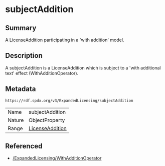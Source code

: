 <!-- Automatically generated by spec-parser v2.0.0 on 2024-01-26T22:18:46.241893+00:00 -->
<!-- SPDX-License-Identifier: Community-Spec-1.0 -->

# subjectAddition

## Summary

A LicenseAddition participating in a 'with addition' model.


## Description

A subjectAddition is a LicenseAddition which is subject to a 'with additional
text' effect (WithAdditionOperator).


## Metadata

`https://rdf.spdx.org/v3/ExpandedLicensing/subjectAddition`


| | |
|---|---|
| Name | subjectAddition |
| Nature | ObjectProperty |
| Range | [LicenseAddition](../Classes/LicenseAddition.md) |




## Referenced

- [/ExpandedLicensing/WithAdditionOperator](../../ExpandedLicensing/Classes/WithAdditionOperator.md)

